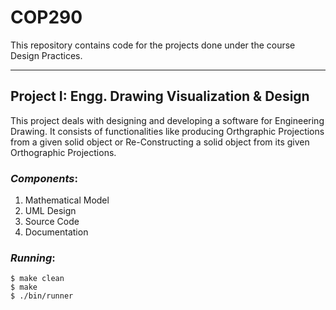 # COP290
This repository contains code for the projects done under the course Design Practices.

------------------------------------------------------------------------
## Project I: Engg. Drawing Visualization & Design
This project deals with designing and developing a software for Engineering Drawing. It consists of functionalities like 
producing Orthgraphic Projections from a given solid object or Re-Constructing a solid object from its given Orthographic Projections.

### *Components*:
1. Mathematical Model
2. UML Design
3. Source Code
4. Documentation

### *Running*:
```
$ make clean
$ make
$ ./bin/runner
```
